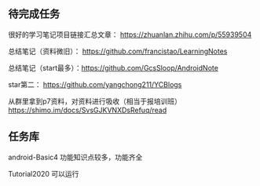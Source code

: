 

## 待完成任务

很好的学习笔记项目链接汇总文章：  https://zhuanlan.zhihu.com/p/55939504



总结笔记（资料微旧）： https://github.com/francistao/LearningNotes    

总结笔记（start最多）：https://github.com/GcsSloop/AndroidNote

star第二： https://github.com/yangchong211/YCBlogs

从群里拿到p7资料，对资料进行吸收（相当于报培训班）https://shimo.im/docs/SvsGJKVNXDsRefuq/read



## 任务库

android-Basic4  功能知识点较多，功能齐全

Tutorial2020  可以运行

